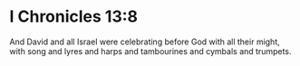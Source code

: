 # I Chronicles 13:8

And David and all Israel were celebrating before God with all their might, with song and lyres and harps and tambourines and cymbals and trumpets.
